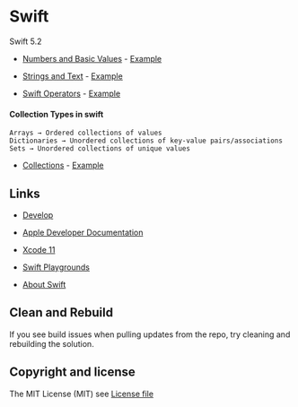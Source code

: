 # Swift
Swift 5.2


- [Numbers and Basic Values](https://developer.apple.com/documentation/swift/swift_standard_library/numbers_and_basic_values) - [Example](https://github.com/jorgemht/Swift/blob/master/Examples/VariablesConstants.playground/Contents.swift)

- [Strings and Text](https://developer.apple.com/documentation/swift/swift_standard_library/strings_and_text) - [Example](https://github.com/jorgemht/Swift/blob/master/Examples/VariablesConstants.playground/Contents.swift)

- [Swift Operators](https://developer.apple.com/documentation/swift/swift_standard_library/numbers_and_basic_values) - [Example](https://github.com/jorgemht/Swift/blob/master/Examples/Operators.playground/Contents.swift)

#### Collection Types in swift

    Arrays → Ordered collections of values
    Dictionaries → Unordered collections of key-value pairs/associations
    Sets → Unordered collections of unique values

- [Collections](https://developer.apple.com/documentation/swift/swift_standard_library/collections) - [Example](https://github.com/jorgemht/Swift/blob/master/Examples/CollectionsPlayground.playground/Contents.swift)

## Links

- [Develop](https://developer.apple.com/develop/)

- [Apple Developer Documentation](https://developer.apple.com/documentation)

- [Xcode 11](https://developer.apple.com/xcode/)

- [Swift Playgrounds](https://www.apple.com/swift/playgrounds/)

- [About Swift](https://docs.swift.org/swift-book/)

## Clean and Rebuild

If you see build issues when pulling updates from the repo, try cleaning and rebuilding the solution.

## Copyright and license

The MIT License (MIT) see [License file](https://github.com/jorgemht/SkiaSharpXF/blob/master/LICENSE)
